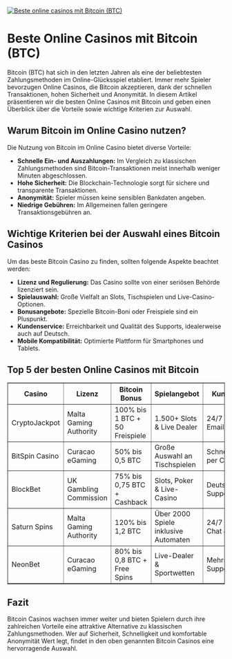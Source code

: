 [![Beste online casinos mit Bitcoin (BTC)](https://123-caf.pages.dev/gitsignup.png)](https://vrmoo.ru/Bt82HjjY)

<h1>Beste Online Casinos mit Bitcoin (BTC)</h1>  <p>Bitcoin (BTC) hat sich in den letzten Jahren als eine der beliebtesten Zahlungsmethoden im Online-Glücksspiel etabliert. Immer mehr Spieler bevorzugen Online Casinos, die Bitcoin akzeptieren, dank der schnellen Transaktionen, hohen Sicherheit und Anonymität. In diesem Artikel präsentieren wir die besten Online Casinos mit Bitcoin und geben einen Überblick über die Vorteile sowie wichtige Kriterien zur Auswahl.</p>  <h2>Warum Bitcoin im Online Casino nutzen?</h2>  <p>Die Nutzung von Bitcoin im Online Casino bietet diverse Vorteile:</p> <ul>   <li><strong>Schnelle Ein- und Auszahlungen:</strong> Im Vergleich zu klassischen Zahlungsmethoden sind Bitcoin-Transaktionen meist innerhalb weniger Minuten abgeschlossen.</li>   <li><strong>Hohe Sicherheit:</strong> Die Blockchain-Technologie sorgt für sichere und transparente Transaktionen.</li>   <li><strong>Anonymität:</strong> Spieler müssen keine sensiblen Bankdaten angeben.</li>   <li><strong>Niedrige Gebühren:</strong> Im Allgemeinen fallen geringere Transaktionsgebühren an.</li> </ul>  <h2>Wichtige Kriterien bei der Auswahl eines Bitcoin Casinos</h2>  <p>Um das beste Bitcoin Casino zu finden, sollten folgende Aspekte beachtet werden:</p> <ul>   <li><strong>Lizenz und Regulierung:</strong> Das Casino sollte von einer seriösen Behörde lizenziert sein.</li>   <li><strong>Spielauswahl:</strong> Große Vielfalt an Slots, Tischspielen und Live-Casino-Optionen.</li>   <li><strong>Bonusangebote:</strong> Spezielle Bitcoin-Boni oder Freispiele sind ein Pluspunkt.</li>   <li><strong>Kundenservice:</strong> Erreichbarkeit und Qualität des Supports, idealerweise auch auf Deutsch.</li>   <li><strong>Mobile Kompatibilität:</strong> Optimierte Plattform für Smartphones und Tablets.</li> </ul>  <h2>Top 5 der besten Online Casinos mit Bitcoin</h2>  <table border="1" cellpadding="6" cellspacing="0" style="border-collapse: collapse; width: 100%;">   <thead>     <tr>       <th>Casino</th>       <th>Lizenz</th>       <th>Bitcoin Bonus</th>       <th>Spielangebot</th>       <th>Kundenservice</th>     </tr>   </thead>   <tbody>     <tr>       <td>CryptoJackpot</td>       <td>Malta Gaming Authority</td>       <td>100% bis 1 BTC + 50 Freispiele</td>       <td>1.500+ Slots & Live Dealer</td>       <td>24/7 Live-Chat & Email</td>     </tr>     <tr>       <td>BitSpin Casino</td>       <td>Curacao eGaming</td>       <td>50% bis 0,5 BTC</td>       <td>Große Auswahl an Tischspielen</td>       <td>Schneller Support per Chat</td>     </tr>     <tr>       <td>BlockBet</td>       <td>UK Gambling Commission</td>       <td>75% bis 0,75 BTC + Cashback</td>       <td>Slots, Poker & Live-Casino</td>       <td>Deutschsprachiger Support</td>     </tr>     <tr>       <td>Saturn Spins</td>       <td>Malta Gaming Authority</td>       <td>120% bis 1,2 BTC</td>       <td>Über 2000 Spiele inklusive Automaten</td>       <td>24/7 Support via Chat & Telefon</td>     </tr>     <tr>       <td>NeonBet</td>       <td>Curacao eGaming</td>       <td>80% bis 0,8 BTC + Free Spins</td>       <td>Live-Dealer & Sportwetten</td>       <td>Mehrsprachiger Support</td>     </tr>   </tbody> </table>  <h2>Fazit</h2>  <p>Bitcoin Casinos wachsen immer weiter und bieten Spielern durch ihre zahlreichen Vorteile eine attraktive Alternative zu klassischen Zahlungsmethoden. Wer auf Sicherheit, Schnelligkeit und komfortable Anonymität Wert legt, findet in den oben genannten Bitcoin Casinos eine hervorragende Auswahl.</p>